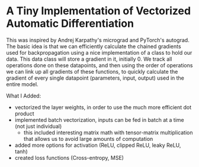 # A Tiny Implementation of Vectorized Automatic Differentiation

This was inspired by Andrej Karpathy's micrograd and PyTorch's autograd. The basic idea is that we can efficiently calculate the chained gradients used for backpropagation using a nice implementation of a class to hold our data. This data class will store a gradient in it, initially 0. We track all operations done on these datapoints, and then using the order of operations we can link up all gradients of these functions, to quickly calculate the gradient of every single datapoint (parameters, input, output) used in the entire model.

What I Added:
- vectorized the layer weights, in order to use the much more efficient dot product
- implemented batch vectorization, inputs can be fed in batch at a time (not just individual)
  - this included interesting matrix math with tensor-matrix multiplication that allows us to avoid large amounts of computation
- added more options for activation (ReLU, clipped ReLU, leaky ReLU, tanh)
- created loss functions (Cross-entropy, MSE)

